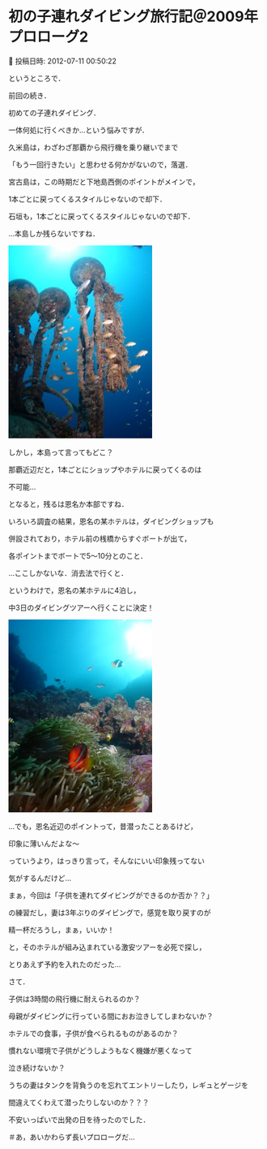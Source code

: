 # 初の子連れダイビング旅行記＠2009年　プロローグ2

📅 投稿日時: 2012-07-11 00:50:22

というところで．


前回の続き．


初めての子連れダイビング．


一体何処に行くべきか…という悩みですが．





久米島は，わざわざ那覇から飛行機を乗り継いでまで


「もう一回行きたい」と思わせる何かがないので，落選．


宮古島は，この時期だと下地島西側のポイントがメインで，


1本ごとに戻ってくるスタイルじゃないので却下．


石垣も，1本ごとに戻ってくるスタイルじゃないので却下．





…本島しか残らないですね．




![b3a77be01db4ae404b029ee629e10085.jpg](images/b3a77be01db4ae404b029ee629e10085.jpg)







しかし，本島って言ってもどこ？


那覇近辺だと，1本ごとにショップやホテルに戻ってくるのは


不可能…


となると，残るは恩名か本部ですね．





いろいろ調査の結果，恩名の某ホテルは，ダイビングショップも


併設されており，ホテル前の桟橋からすぐボートが出て，


各ポイントまでボートで5～10分とのこと．





…ここしかないな．消去法で行くと．





というわけで，恩名の某ホテルに4泊し，


中3日のダイビングツアーへ行くことに決定！




![b784ff7907c518970b95c11af0791731.jpg](images/b784ff7907c518970b95c11af0791731.jpg)







…でも，恩名近辺のポイントって，昔潜ったことあるけど，


印象に薄いんだよな～


っていうより，はっきり言って，そんなにいい印象残ってない


気がするんだけど…





まぁ，今回は「子供を連れてダイビングができるのか否か？？」


の練習だし，妻は3年ぶりのダイビングで，感覚を取り戻すのが


精一杯だろうし，まぁ，いいか！





と，そのホテルが組み込まれている激安ツアーを必死で探し，


とりあえず予約を入れたのだった…





さて．


子供は3時間の飛行機に耐えられるのか？


母親がダイビングに行っている間におお泣きしてしまわないか？


ホテルでの食事，子供が食べられるものがあるのか？


慣れない環境で子供がどうしようもなく機嫌が悪くなって


泣き続けないか？


うちの妻はタンクを背負うのを忘れてエントリーしたり，レギュとゲージを


間違えてくわえて潜ったりしないのか？？？





不安いっぱいで出発の日を待ったのでした．





＃あ，あいかわらず長いプロローグだ…
